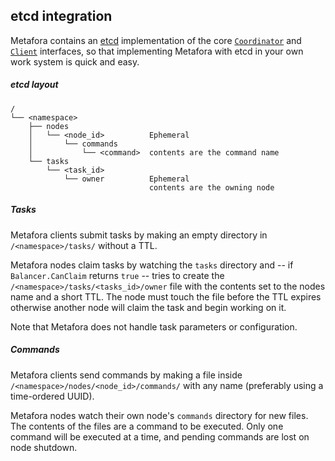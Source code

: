 

## etcd integration

Metafora contains an [etcd](https://github.com/coreos/etcd) implementation of
the core
[`Coordinator`](https://godoc.org/github.com/lytics/metafora#Coordinator) and
[`Client`](http://godoc.org/github.com/lytics/metafora#Client) interfaces, so
that implementing Metafora with etcd in your own work system is quick and easy.

##### etcd layout

```
/
└── <namespace>
    ├── nodes
    │   └── <node_id>          Ephemeral
    │       └── commands  
    │           └── <command>  contents are the command name
    └── tasks
        └── <task_id>
            └── owner          Ephemeral
                               contents are the owning node
```

##### Tasks

Metafora clients submit tasks by making an empty directory in
`/<namespace>/tasks/` without a TTL.

Metafora nodes claim tasks by watching the `tasks` directory and -- if
`Balancer.CanClaim` returns `true` -- tries to create the
`/<namespace>/tasks/<tasks_id>/owner` file with the contents set to the nodes
name and a short TTL. The node must touch the file before the TTL expires
otherwise another node will claim the task and begin working on it.

Note that Metafora does not handle task parameters or configuration.

##### Commands

Metafora clients send commands by making a file inside
`/<namespace>/nodes/<node_id>/commands/` with any name (preferably using a time-ordered
UUID).

Metafora nodes watch their own node's `commands` directory for new files. The
contents of the files are a command to be executed. Only one command will be
executed at a time, and pending commands are lost on node shutdown.


